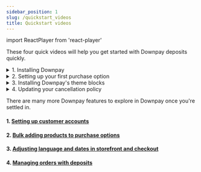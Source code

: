 ```yaml
---
sidebar_position: 1
slug: /quickstart_videos
title: Quickstart videos
---
```

import ReactPlayer from 'react-player'

These four quick videos will help you get started with Downpay deposits quickly.

<details><summary>1. Installing Downpay</summary>
<p>

#### This video will teach you how to install Downpay

<ReactPlayer controls url='https://hypehound-public.s3.amazonaws.com/Downpay_install.mp4'/>
<p></p>

For detailed instructions, review the [Installing Downpay](/installing-downpay)
</p>
</details>

<details><summary> 2. Setting up your first purchase option</summary>
<p>

#### We'll go through how to offer your first deposit
<ReactPlayer controls url='https://hypehound-public.s3.amazonaws.com/Downpay_create_option.mp4'/>
<p></p>

For detailed instructions, review [Creating purchase options](/create-options)
</p>
</details>


<details><summary>3. Installing Downpay's theme blocks</summary>
<p>

#### Now that we have our first product with a deposit, we will enable theme blocks to display deposits on the storefront.

Downpay's in-app onboarding offers a one click theme install option for both 2.0 and Legacy themes. 

For themes 2.0, enable our product block using the in-app onboarding guide.

<ReactPlayer controls url='https://hypehound-public.s3.amazonaws.com/2.0_productblock_install.mov'/>
<p></p>
For legacy themes, enable our product block using the in-app onboarding guide. If you are not able to see the purchase options after enabling the embed, contact us so we can enable support for your specific legacy or custom theme.
<p></p>
<ReactPlayer controls url='https://hypehound-public.s3.amazonaws.com/legacy_theme_install.mov'/>
<p></p>

For detailed instructions, review [Installing Downpay to themes](/installing-to-themes).
</p>
</details>


<details><summary>4. Updating your cancellation policy</summary>
<p>

#### Let's customize your cancellation policy to ensure customers understand your terms
<ReactPlayer controls url='https://hypehound-public.s3.amazonaws.com/Downpay_policy.mp4'/>
<p></p>

For detailed instructions, review [Creating a cancellation policy](/customer-purchase-policy)
</p>
</details>

There are many more Downpay features to explore in Downpay once you're settled in. 

#### 1. [Setting up customer accounts](/customer-portal-setup)
#### 2. [Bulk adding products to purchase options](/bulk-workflows)
#### 3. [Adjusting language and dates in storefront and checkout](date-management)
#### 4. [Managing orders with deposits](/order-management)